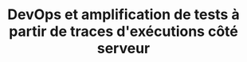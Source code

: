 ---
position: phd
title: DevOps et amplification de tests à partir de traces d'exécutions côté serveur
duration: 3 years
summary: Thèse CIFRE avec l’entreprise [Fabernovel](https://www.fabernovel.com/) (développement Web, DevOps).
email: diverse-job@inria.fr
---
